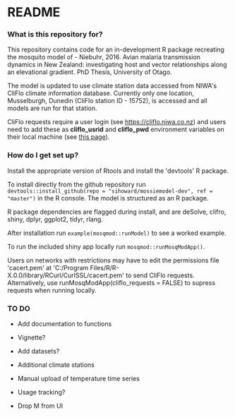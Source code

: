 # README #

### What is this repository for? ###

This repository contains code for an in-development R package recreating the mosquito model of - Niebuhr, 2016. Avian malaria transmission dynamics in New Zealand: investigating host and vector relationships along an elevational gradient. PhD Thesis, University of Otago.

The model is updated to use climate station data accessed from NIWA's CliFlo climate information database. Currently only one location, Musselburgh, Dunedin (CliFlo station ID  - 15752), is accessed and all models are run for that station.

CliFlo requests require a user login (see <https://cliflo.niwa.co.nz>) and users need to add these as **cliflo_usrid** and **cliflo_pwd** environment variables on their local machine (see [this page](https://support.rstudio.com/hc/en-us/articles/360047157094-Managing-R-with-Rprofile-Renviron-Rprofile-site-Renviron-site-rsession-conf-and-repos-conf)).


### How do I get set up? ###

Install the appropriate version of Rtools and install the 'devtools' R package.

To install directly from the github repository run `devtools::install_github(repo = "sihoward/mossiemodel-dev", ref = "master")` in the R console. 
The model is structured as an R package.

R package dependencies are flagged during install, and are deSolve, clifro, shiny, dplyr, ggplot2, tidyr, rlang.

After installation run `example(mosqmod::runModel)` to see a worked example.

To run the included shiny app locally run `mosqmod::runMosqModApp()`.

Users on networks with restrictions may have to edit the permissions file 'cacert.pem' at 'C:/Program Files/R/R-X.0.0/library/RCurl/CurlSSL/cacert.pem' to send CliFlo requests. Alternatively, use runMosqModApp(cliflo_requests = FALSE) to supress requests when running locally.

### TO DO

* Add documentation to functions
* Vignette?
* Add datasets?
* Additional climate stations
* Manual upload of temperature time series
* Usage tracking?

* Drop M from UI

